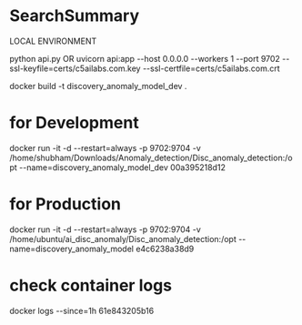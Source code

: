 # SearchSummary
LOCAL ENVIRONMENT

python api.py
OR
uvicorn api:app --host 0.0.0.0 --workers 1 --port 9702 --ssl-keyfile=certs/c5ailabs.com.key --ssl-certfile=certs/c5ailabs.com.crt

docker build -t discovery_anomaly_model_dev .


# for Development

docker run -it -d --restart=always -p 9702:9704 -v /home/shubham/Downloads/Anomaly_detection/Disc_anomaly_detection:/opt --name=discovery_anomaly_model_dev 00a395218d12

# for Production 

docker run -it -d --restart=always -p 9702:9704 -v /home/ubuntu/ai_disc_anomaly/Disc_anomaly_detection:/opt --name=discovery_anomaly_model e4c6238a38d9

# check container logs
docker logs --since=1h 61e843205b16
